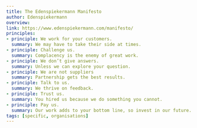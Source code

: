 ```yaml
---
title: The Edenspiekermann Manifesto
author: Edenspiekermann
overview:
link: https://www.edenspiekermann.com/manifesto/
principles:
- principle: We work for your customers.
  summary: We may have to take their side at times.
- principle: Challenge us.
  summary: Complacency is the enemy of great work.
- principle: We don’t give answers.
  summary: Unless we can explore your question.
- principle: We are not suppliers
  summary: Partnership gets the best results.
- principle: Talk to us.
  summary: We thrive on feedback.
- principle: Trust us.
  summary: You hired us because we do something you cannot.
- principle: Pay us.
  summary: Our work adds to your bottom line, so invest in our future.
tags: [specific, organisations]
---
```

